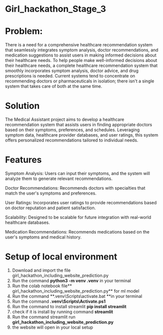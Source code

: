 # Girl_hackathon_Stage_3
# Problem:
There is a need for a comprehensive healthcare recommendation system that seamlessly integrates symptom analysis, doctor recommendations, and medication suggestions to assist users in making informed decisions about their healthcare needs. To help people make well-informed decisions about their healthcare needs, a complete healthcare recommendation system that smoothly incorporates symptom analysis, doctor advice, and drug prescriptions is needed. Current systems tend to concentrate on recommending doctors or pharmaceuticals in isolation; there isn't a single system that takes care of both at the same time.
# Solution 

The Medical Assistant project aims to develop a healthcare recommendation system that assists users in finding appropriate doctors based on their symptoms, preferences, and schedules. Leveraging symptom data, healthcare provider databases, and user ratings, this system offers personalized recommendations tailored to individual needs.

# Features
Symptom Analysis: Users can input their symptoms, and the system will analyze them to generate relevant recommendations.

Doctor Recommendations: Recommends doctors with specialties that match the user's symptoms and preferences.

User Ratings: Incorporates user ratings to provide recommendations based on doctor reputation and patient satisfaction.

Scalability: Designed to be scalable for future integration with real-world healthcare databases.

Medication Recommendations: Recommends medications based on the user's symptoms and medical history.

# Setup of local environment

1. Download and import the file girl_hackathon_including_website_prediction.py
2. Run the command **python3 -m venv .venv** in your terminal
3. Run the colab notebook file** girl_hackathon_including_website_prediction.py** for ml model
4. Run the command **.venv\Scripts\activate.bat **in your terminal
5. Run the command **.venv\Scripts\Activate.ps1**
6. Run the command to install streamlit **pip install streamlit**
7. check if it is install by running command **streamlit**
8. Run the command streamlit run **girl_hackathon_including_website_prediction.py**
9. the website will open in your local setup

